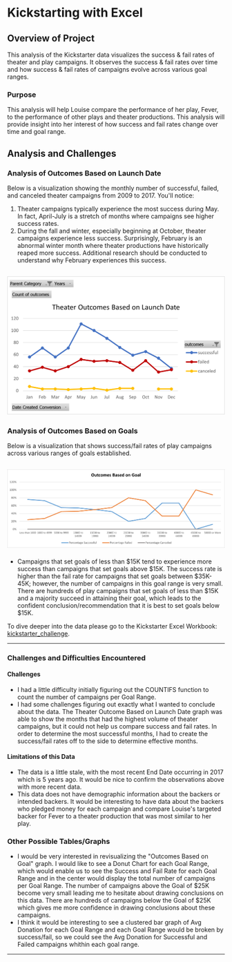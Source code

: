 # Kickstarting with Excel

## Overview of Project

This analysis of the Kickstarter data visualizes the success & fail rates of theater and play campaigns. It observes the success & fail rates over time and how success & fail rates of campaigns evolve across various goal ranges.

### Purpose

This analysis will help Louise compare the performance of her play, Fever, to the performance of other plays and theater productions. This analysis will provide insight into her interest of how success and fail rates change over time and goal range. 

## Analysis and Challenges

### Analysis of Outcomes Based on Launch Date

Below is a visualization showing the monthly number of successful, failed, and canceled theater campaigns from 2009 to 2017. You'll notice:
 1. Theater campaigns typically experience the most success during May. In fact, April-July is a stretch of months where campaigns see higher success rates.
 2. During the fall and winter, especially beginning at October, theater campaigns experience less success. Surprisingly, February is an abnormal winter month where theater productions have historically reaped more success. Additional research should be conducted to understand why February experiences this success.

![Theater_Outcomes_vs_Launch.png](https://github.com/tylerwe19/kickstarter_module1_challenge/blob/main/resources/Theater_Outcomes_vs_Launch.png)
---

### Analysis of Outcomes Based on Goals

Below is a visualization that shows success/fail rates of play campaigns across various ranges of goals established. 

![Outcomes_vs_Goals.png](https://github.com/tylerwe19/kickstarter_module1_challenge/blob/main/resources/Outcomes_vs_Goals.png)
---

 * Campaigns that set goals of less than $15K tend to experience more success than campaigns that set goals above $15K. The success rate is higher than the fail rate for campaigns that set goals between $35K-45K; however, the number of campaigns in this goal range is very small. There are hundreds of play campaigns that set goals of less than $15K and a majority succeed in attaining their goal, which leads to the confident conclusion/recommendation that it is best to set goals below $15K.

To dive deeper into the data please go to the Kickstarter Excel Workbook:
[kickstarter_challenge](https://github.com/tylerwe19/kickstarter_module1_challenge/blob/main/Kickstarter_Challenge.xlsx).

---

### Challenges and Difficulties Encountered
#### Challenges
 * I had a little difficulty initially figuring out the COUNTIFS function to count the number of campaigns per Goal Range. 
 * I had some challenges figuring out exactly what I wanted to conclude about the data. The Theater Outcome Based on Launch Date graph was able to show the months that had the highest volume of theater campaigns, but it could not help us compare success and fail rates. In order to determine the most successful months, I had to create the success/fail rates off to the side to determine effective months.

#### Limitations of this Data
 * The data is a little stale, with the most recent End Date occurring in 2017 which is 5 years ago. It would be nice to confirm the observations above with more recent data.
 * This data does not have demographic information about the backers or intended backers. It would be interesting to have data about the backers who pledged money for each campaign and compare Louise's targeted backer for Fever to a theater production that was most similar to her play.

### Other Possible Tables/Graphs
 * I would be very interested in revisualizing the "Outcomes Based on Goal" graph. I would like to see a Donut Chart for each Goal Range, which would enable us to see the Success and Fail Rate for each Goal Range and in the center would display the total number of campaigns per Goal Range. The number of campaigns above the Goal of $25K become very small leading me to hesitate about drawing conclusions on this data. There are hundreds of campaigns below the Goal of $25K which gives me more confidence in drawing conclusions about these campaigns.
 * I think it would be interesting to see a clustered bar graph of Avg Donation for each Goal Range and each Goal Range would be broken by success/fail, so we could see the Avg Donation for Successful and Failed campaigns whithin each goal range. 

---
